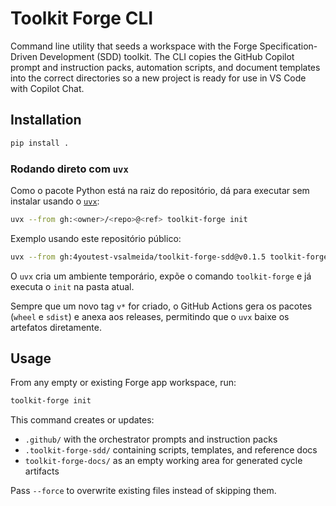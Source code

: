 # Toolkit Forge CLI

Command line utility that seeds a workspace with the Forge Specification-Driven Development (SDD) toolkit. The CLI copies the GitHub Copilot prompt and instruction packs, automation scripts, and document templates into the correct directories so a new project is ready for use in VS Code with Copilot Chat.

## Installation

```bash
pip install .
```

### Rodando direto com `uvx`

Como o pacote Python está na raiz do repositório, dá para executar sem instalar usando o
[`uvx`](https://docs.astral.sh/uv/guides/tools/#running-tools-with-uvx):

```bash
uvx --from gh:<owner>/<repo>@<ref> toolkit-forge init
```

Exemplo usando este repositório público:

```bash
uvx --from gh:4youtest-vsalmeida/toolkit-forge-sdd@v0.1.5 toolkit-forge init
```

O `uvx` cria um ambiente temporário, expõe o comando `toolkit-forge` e já executa o `init` na pasta atual.

Sempre que um novo tag `v*` for criado, o GitHub Actions gera os pacotes (`wheel` e `sdist`) e anexa aos releases, permitindo que o `uvx` baixe os artefatos diretamente.

## Usage

From any empty or existing Forge app workspace, run:

```bash
toolkit-forge init
```

This command creates or updates:

- `.github/` with the orchestrator prompts and instruction packs
- `.toolkit-forge-sdd/` containing scripts, templates, and reference docs
- `toolkit-forge-docs/` as an empty working area for generated cycle artifacts

Pass `--force` to overwrite existing files instead of skipping them.

